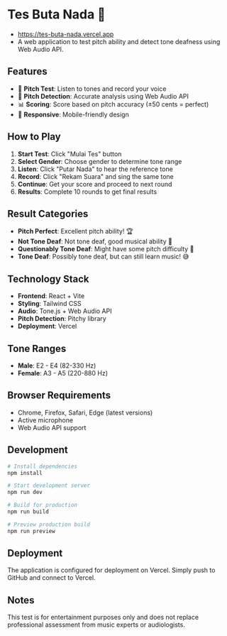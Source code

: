 # Tes Buta Nada 🎵
- https://tes-buta-nada.vercel.app
- A web application to test pitch ability and detect tone deafness using Web Audio API.

## Features

- 🎵 **Pitch Test**: Listen to tones and record your voice
- 🎤 **Pitch Detection**: Accurate analysis using Web Audio API
- 📊 **Scoring**: Score based on pitch accuracy (±50 cents = perfect)
- 📱 **Responsive**: Mobile-friendly design

## How to Play

1. **Start Test**: Click "Mulai Tes" button
2. **Select Gender**: Choose gender to determine tone range
3. **Listen**: Click "Putar Nada" to hear the reference tone
4. **Record**: Click "Rekam Suara" and sing the same tone
5. **Continue**: Get your score and proceed to next round
6. **Results**: Complete 10 rounds to get final results

## Result Categories

- **Pitch Perfect**: Excellent pitch ability! 🏆
- **Not Tone Deaf**: Not tone deaf, good musical ability 🎵
- **Questionably Tone Deaf**: Might have some pitch difficulty 🤔
- **Tone Deaf**: Possibly tone deaf, but can still learn music! 😅

## Technology Stack

- **Frontend**: React + Vite
- **Styling**: Tailwind CSS
- **Audio**: Tone.js + Web Audio API
- **Pitch Detection**: Pitchy library
- **Deployment**: Vercel

## Tone Ranges

- **Male**: E2 - E4 (82-330 Hz)
- **Female**: A3 - A5 (220-880 Hz)

## Browser Requirements

- Chrome, Firefox, Safari, Edge (latest versions)
- Active microphone
- Web Audio API support

## Development

```bash
# Install dependencies
npm install

# Start development server
npm run dev

# Build for production
npm run build

# Preview production build
npm run preview
```

## Deployment

The application is configured for deployment on Vercel. Simply push to GitHub and connect to Vercel.

## Notes

This test is for entertainment purposes only and does not replace professional assessment from music experts or audiologists.
